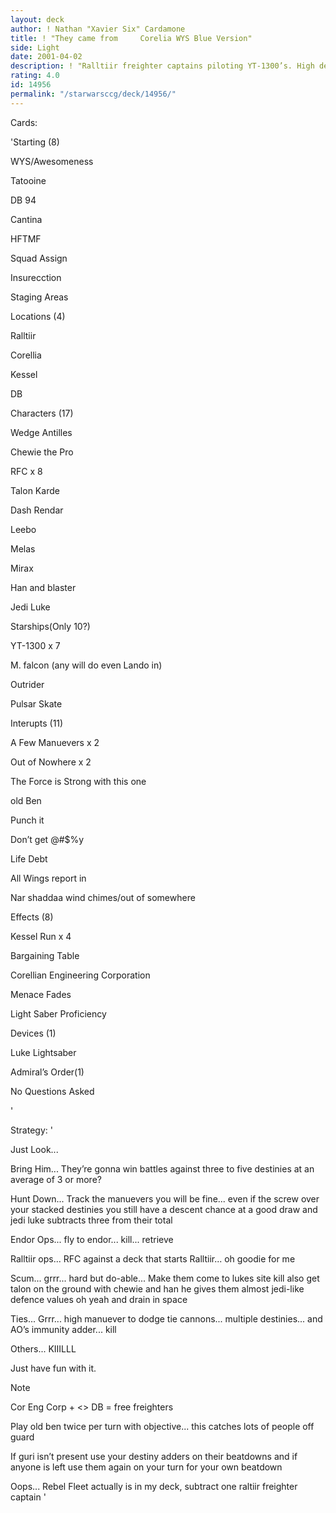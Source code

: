 ```yaml
---
layout: deck
author: ! Nathan "Xavier Six" Cardamone
title: ! "They came from     Corelia WYS Blue Version"
side: Light
date: 2001-04-02
description: ! "Ralltiir freighter captains piloting YT-1300’s. High destinies, obscene retrival, and decent force drains. Something for you to think about."
rating: 4.0
id: 14956
permalink: "/starwarsccg/deck/14956/"
---
```

Cards: 

'Starting (8)

WYS/Awesomeness

Tatooine

DB 94

Cantina

HFTMF

Squad Assign

Insurecction

Staging Areas


Locations (4)

Ralltiir

Corellia

Kessel

 DB


Characters (17)

Wedge Antilles

Chewie the Pro

RFC x 8

Talon Karde

Dash Rendar

Leebo

Melas

Mirax

Han and blaster

Jedi Luke


Starships(Only 10?)

YT-1300 x 7

M. falcon (any will do even Lando in)

Outrider

Pulsar Skate


Interupts (11)

A Few Manuevers x 2

Out of Nowhere x 2

The Force is Strong with this one

old Ben

Punch it

Don’t get @#$%y 

Life Debt

All Wings report in

Nar shaddaa wind chimes/out of somewhere


Effects (8)

Kessel Run x 4

Bargaining Table

Corellian Engineering Corporation

Menace Fades

Light Saber Proficiency


Devices (1)

Luke Lightsaber


Admiral’s Order(1)

No Questions Asked



'

Strategy: '

Just Look...


Bring Him... They’re gonna win battles against three to five destinies at an average of 3 or more?


Hunt Down... Track the manuevers you will be fine... even if the screw over your stacked destinies you still have a descent chance at a good draw and jedi luke subtracts three from their total


Endor Ops... fly to endor... kill... retrieve


Ralltiir ops... RFC against a deck that starts Ralltiir... oh goodie for me


Scum... grrr... hard but do-able... Make them come to lukes site kill also get talon on the ground with chewie and han he gives them almost jedi-like defence values oh yeah and drain in space


Ties... Grrr... high manuever to dodge tie cannons... multiple destinies... and AO’s immunity adder... kill


Others... KIIILLL


Just have fun with it.


Note

Cor Eng Corp + <> DB = free freighters


Play old ben twice per turn with objective... this catches lots of people off guard


If guri isn’t present use your destiny adders on their beatdowns and if anyone is left use them again on your turn for your own beatdown 


Oops... Rebel Fleet actually is in my deck, subtract one raltiir freighter captain '
